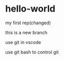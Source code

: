 # hello-world
my first rep(changed)

this is a new branch

use git in vscode

use git bash to control git
